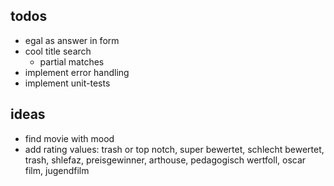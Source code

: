 ## todos

* egal as answer in form
* cool title search
  * partial matches
* implement error handling
* implement unit-tests

## ideas
* find movie with mood
* add rating values: trash or top notch, super bewertet, schlecht bewertet, trash, shlefaz, preisgewinner, arthouse, pedagogisch wertfoll, oscar film, jugendfilm

